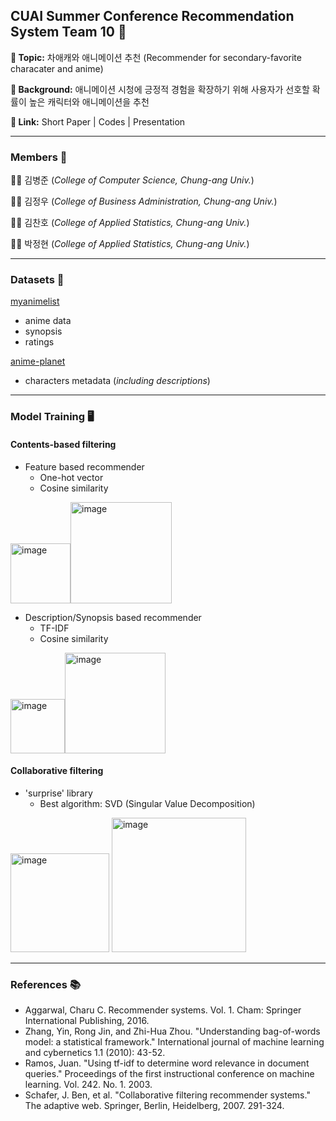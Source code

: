 ## CUAI Summer Conference Recommendation System Team 10 🚀


__📍 Topic:__ 차애캐와 애니메이션 추천 (Recommender for secondary-favorite characater and anime)

__📍 Background:__ 애니메이션 시청에 긍정적 경험을 확장하기 위해 사용자가 선호할 확률이 높은 캐릭터와 애니메이션을 추천

__📍 Link:__ Short Paper | Codes | Presentation

---

### Members 🏃
👨‍💻 김병준 (_College of Computer Science, Chung-ang Univ._)

🧑‍💻 김정우 (_College of Business Administration, Chung-ang Univ._)

👨‍💻 김찬호 (_College of Applied Statistics, Chung-ang Univ._)

👩‍💻 박정현 (_College of Applied Statistics, Chung-ang Univ._)

---

### Datasets 📁

[myanimelist](https://www.kaggle.com/datasets/hernan4444/anime-recommendation-database-2020?select=anime.csv)
- anime data
- synopsis
- ratings

[anime-planet](https://www.kaggle.com/datasets/hernan4444/animeplanet-character-recommendation)
- characters metadata (_including descriptions_)

---

### Model Training 🖥️
#### Contents-based filtering

* Feature based recommender
  * One-hot vector
  * Cosine similarity

<img width="96" alt="image" src="https://user-images.githubusercontent.com/93517343/184798724-daabd3b7-18e8-4a4b-83cc-9e50898ee60a.png"><img width="162" alt="image" src="https://user-images.githubusercontent.com/93517343/184798773-96cbf95b-b909-4c2d-b196-290b566c4c44.png">


* Description/Synopsis based recommender
  * TF-IDF
  * Cosine similarity

<img width="87" alt="image" src="https://user-images.githubusercontent.com/93517343/184798758-43f0b8a7-b529-4b98-bd5b-814bac3121b7.png"><img width="161" alt="image" src="https://user-images.githubusercontent.com/93517343/184798793-73890d7d-3bb0-40d9-a95d-a3fb93349f00.png">


#### Collaborative filtering

* 'surprise' library
  * Best algorithm: SVD (Singular Value Decomposition)
<img width="158" alt="image" src="https://user-images.githubusercontent.com/93517343/184798812-5f4adfb4-c1b8-4e58-bf11-5b25270f97b9.png">
<img width="215" alt="image" src="https://user-images.githubusercontent.com/93517343/184798834-2d4a241d-90f4-4875-a94e-85ac2bcad90a.png">


---

### References 📚

* Aggarwal, Charu C. Recommender systems. Vol. 1. Cham: Springer International Publishing, 2016.
* Zhang, Yin, Rong Jin, and Zhi-Hua Zhou. "Understanding bag-of-words model: a statistical framework." International journal of machine learning and cybernetics 1.1 (2010): 43-52.
* Ramos, Juan. "Using tf-idf to determine word relevance in document queries." Proceedings of the first instructional conference on machine learning. Vol. 242. No. 1. 2003.
* Schafer, J. Ben, et al. "Collaborative filtering recommender systems." The adaptive web. Springer, Berlin, Heidelberg, 2007. 291-324.

